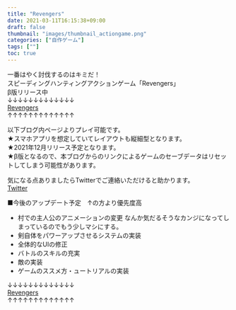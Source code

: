 ```yaml
---
title: "Revengers"
date: 2021-03-11T16:15:38+09:00
draft: false
thumbnail: "images/thumbnail_actiongame.png"
categories: ["自作ゲーム"]
tags: [""]
toc: true
---
```


一番はやく討伐するのはキミだ！  
スピーディングハンティングアクションゲーム「Revengers」  
β版リリース中  
↓↓↓↓↓↓↓↓↓↓↓↓↓  
<a href="https://game230035.github.io/game/SwordBattle_web/index.html">Revengers</a>  
↑↑↑↑↑↑↑↑↑↑↑↑↑  

以下ブログ内ページよりプレイ可能です。  
★スマホアプリを想定していてレイアウトも縦細型となります。  
★2021年12月リリース予定となります。  
★β版となるので、本ブログからのリンクによるゲームのセーブデータはリセットしてしまう可能性があります。  
  

  
気になる点ありましたらTwitterでご連絡いただけると助かります。  
[Twitter](https://twitter.com/IT67709618)  
  
■今後のアップデート予定　↑の方より優先度高
- 村での主人公のアニメーションの変更
  なんか気だるそうなカンジになってしまっているのでもう少しマシにする。  
- 剣自体をパワーアップさせるシステムの実装
- 全体的なUIの修正
- バトルのスキルの充実
- 敵の実装
- ゲームのススメ方・ュートリアルの実装
  

↓↓↓↓↓↓↓↓↓↓↓↓↓  
<a href="https://game230035.github.io/game/SwordBattle_web/index.html">Revengers</a>  
↑↑↑↑↑↑↑↑↑↑↑↑↑  

<!-- <a href="https://combo.tokyo/game_mac">Mac版のゲームダウンロードはコチラ</a>   -->

  
